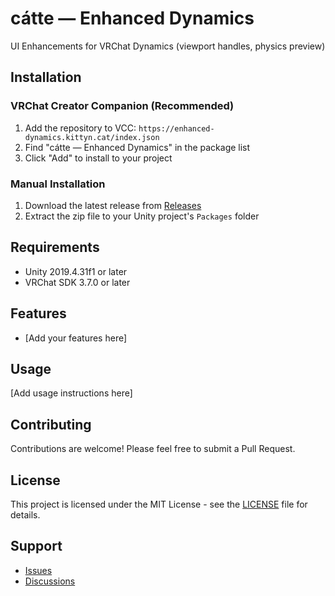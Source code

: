 # cátte — Enhanced Dynamics

UI Enhancements for VRChat Dynamics (viewport handles, physics preview)

## Installation

### VRChat Creator Companion (Recommended)

1. Add the repository to VCC: `https://enhanced-dynamics.kittyn.cat/index.json`
2. Find "cátte — Enhanced Dynamics" in the package list
3. Click "Add" to install to your project

### Manual Installation

1. Download the latest release from [Releases](https://github.com/kittynXR/enhanced-dynamics/releases)
2. Extract the zip file to your Unity project's `Packages` folder

## Requirements

- Unity 2019.4.31f1 or later
- VRChat SDK 3.7.0 or later

## Features

- [Add your features here]

## Usage

[Add usage instructions here]

## Contributing

Contributions are welcome! Please feel free to submit a Pull Request.

## License

This project is licensed under the MIT License - see the [LICENSE](LICENSE) file for details.

## Support

- [Issues](https://github.com/kittynXR/enhanced-dynamics/issues)
- [Discussions](https://github.com/kittynXR/enhanced-dynamics/discussions)